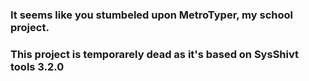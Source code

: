 ### It seems like you stumbeled upon MetroTyper, my school project.
### This project is temporarely dead as it's based on SysShivt tools 3.2.0
